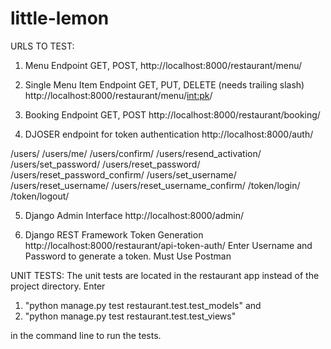 # little-lemon

URLS TO TEST:

1. Menu Endpoint
   GET, POST,
   http://localhost:8000/restaurant/menu/

2. Single Menu Item Endpoint
   GET, PUT, DELETE
   (needs trailing slash)
   http://localhost:8000/restaurant/menu/<int:pk>/

3. Booking Endpoint
   GET, POST
   http://localhost:8000/restaurant/booking/

4. DJOSER endpoint for token authentication
   http://localhost:8000/auth/

/users/
/users/me/
/users/confirm/
/users/resend_activation/
/users/set_password/
/users/reset_password/
/users/reset_password_confirm/
/users/set_username/
/users/reset_username/
/users/reset_username_confirm/
/token/login/
/token/logout/

5. Django Admin Interface
   http://localhost:8000/admin/

6. Django REST Framework Token Generation
   http://localhost:8000/restaurant/api-token-auth/
   Enter Username and Password to generate a token.
   Must Use Postman

UNIT TESTS:
The unit tests are located in the restaurant app instead of the project directory.
Enter

1. "python manage.py test restaurant.test.test_models"
   and
2. "python manage.py test restaurant.test.test_views"

in the command line to run the tests.
